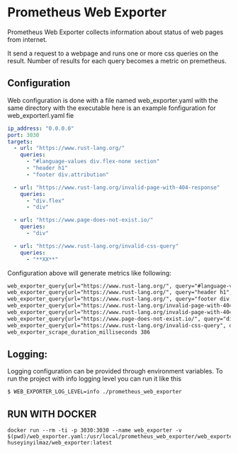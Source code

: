# Prometheus Web Exporter

Prometheus Web Exporter collects information about status of web pages from internet.

It send a request to a webpage and runs one or more css queries on the result. Number of results for each query becomes a metric on premetheus.

## Configuration
   Web configuration is done with a file named web_exporter.yaml with the same directory with the executable here is an example fonfiguration for web_exporterl.yaml fie

``` yaml
ip_address: "0.0.0.0"
port: 3030
targets:
  - url: "https://www.rust-lang.org/"
    queries:
      - "#language-values div.flex-none section"
      - "header h1"
      - "footer div.attribution"

  - url: "https://www.rust-lang.org/invalid-page-with-404-response"
    queries:
      - "div.flex"
      - "div"

  - url: "https://www.page-does-not-exist.io/"
    queries:
      - "div"

  - url: "https://www.rust-lang.org/invalid-css-query"
    queries:
      - "**XX**"
```

Configuration above will generate metrics like following:

``` txt
web_exporter_query{url="https://www.rust-lang.org/", query="#language-values div.flex-none section", status=200, error=0} 3
web_exporter_query{url="https://www.rust-lang.org/", query="header h1", status=200, error=0} 1
web_exporter_query{url="https://www.rust-lang.org/", query="footer div.attribution", status=200, error=0} 1
web_exporter_query{url="https://www.rust-lang.org/invalid-page-with-404-response", query="div.flex", status=404, error=0} 6
web_exporter_query{url="https://www.rust-lang.org/invalid-page-with-404-response", query="div", status=404, error=0} 14
web_exporter_query{url="https://www.page-does-not-exist.io/", query="div", status=0, error=1} 0
web_exporter_query{url="https://www.rust-lang.org/invalid-css-query", query="**XX**", status=0, error=1} 0
web_exporter_scrape_duration_milliseconds 386
```

## Logging:
Logging configuration can be provided through environment variables. To run the project with info logging level you can run it like this

``` bash
$ WEB_EXPORTER_LOG_LEVEL=info ./prometheus_web_exporter
```

## RUN WITH DOCKER

```
docker run --rm -ti -p 3030:3030 --name web_exporter -v $(pwd)/web_exporter.yaml:/usr/local/prometheus_web_exporter/web_exporter.yaml huseyinyilmaz/web_exporter:latest
```
